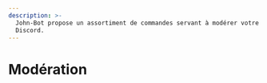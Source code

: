 ```yaml
---
description: >-
  John-Bot propose un assortiment de commandes servant à modérer votre serveur
  Discord.
---
```


# Modération


